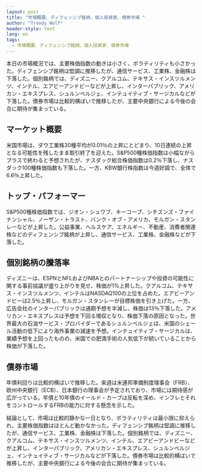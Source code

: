 ```yaml
---
layout: post
title: "市場概要、ディフェンシブ銘柄、個人投資家、債券市場 "
author: "Trendy Wolf"
header-style: text
lang: en
tags:
  - 市場概要、ディフェンシブ銘柄、個人投資家、債券市場
---
```


本日の市場概況では、主要株価指数の動きは小さく、ボラティリティも小さかった。ディフェンシブ銘柄は堅調に推移したが、通信サービス、工業株、金融株は下落した。個別銘柄では、ディズニー、クアルコム、テキサス・インスツルメンツ、インテル、エアビーアンドビーなどが上昇し、インターパブリック、アメリカン・エキスプレス、シュルンベルジェ、インテュイティブ・サージカルなどが下落した。債券市場は比較的横ばいで推移したが、主要中央銀行による今後の会合に期待が集まっている。

## マーケット概要

米国市場は、ダウ工業株30種平均が0.01％の上昇にとどまり、10日連続の上昇となる可能性を残したまま取引終了を迎えた。S&P500種株価指数は小幅ながらプラスで終わると予想されたが、ナスダック総合株価指数は0.2％下落し、ナスダック100種株価指数も下落した。一方、KBW銀行株指数は今週好調で、全体で6.6％上昇した。

## トップ・パフォーマー

S&P500種株価指数では、ジオン・シュワブ、キーコープ、シチズンズ・ファイナンシャル、ノーザン・トラスト、バンク・オブ・アメリカ、モルガン・スタンレーなどが上昇した。公益事業、ヘルスケア、エネルギー、不動産、消費者関連株などのディフェンシブ銘柄が上昇し、通信サービス、工業株、金融株などが下落した。

## 個別銘柄の騰落率

ディズニーは、ESPNとNFLおよびNBAとのパートナーシップや投資の可能性に関する事前協議が盛り上がりを見せ、株価が1%上昇した。クアルコム、テキサス・インスツルメンツ、インテルはNASDAQ100の上位を占めた。エアビーアンドビーは2.5％上昇し、モルガン・スタンレーが目標株価を引き上げた。一方、広告会社のインターパブリックは通期予想を半減し、株価は13％下落した。アメリカン・エキスプレスは予想を下回る増収となり、株価下落の原因となった。世界最大の石油サービス・プロバイダーであるシュルンベルジェは、米国のシェール活動の低下により海外事業の減速を予想。インテュイティブ・サージカルは、業績予想を上回ったものの、米国での肥満手術の人気低下が続いていることから株価が下落した。

## 債券市場

年債利回りは比較的横ばいで推移した。来週は米連邦準備制度理事会（FRB）、欧州中央銀行（ECB）、日本銀行の理事会が予定されており、市場には期待感が広がっている。年債と10年債のイールド・カーブは反転を深め、インフレとそれをコントロールするFRBの能力に対する懸念を示した。

結論として、市場は比較的静かな一日となり、ボラティリティは最小限に抑えられ、主要株価指数はほとんど動かなかった。ディフェンシブ銘柄は堅調に推移したが、通信サービス、工業株、金融株は下落した。個別銘柄では、ディズニー、クアルコム、テキサス・インスツルメンツ、インテル、エアビーアンドビーなどが上昇し、インターパブリック、アメリカン・エキスプレス、シュルンベルジェ、インテュイティブ・サージカルなどが下落した。債券市場は比較的横ばいで推移したが、主要中央銀行による今後の会合に期待が集まっている。
